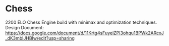 # Chess
2200 ELO Chess Engine build with minimax and optimization techniques.
Design Document: https://docs.google.com/document/d/11Krtg4sFuyeiZPI3ohqu1BPWk2ARcxJ_dK3mblJHBIw/edit?usp=sharing
